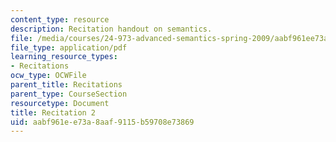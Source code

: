 ```yaml
---
content_type: resource
description: Recitation handout on semantics.
file: /media/courses/24-973-advanced-semantics-spring-2009/aabf961ee73a8aaf9115b59708e73869_MIT24_973s09_rec02.pdf
file_type: application/pdf
learning_resource_types:
- Recitations
ocw_type: OCWFile
parent_title: Recitations
parent_type: CourseSection
resourcetype: Document
title: Recitation 2
uid: aabf961e-e73a-8aaf-9115-b59708e73869
---
```

